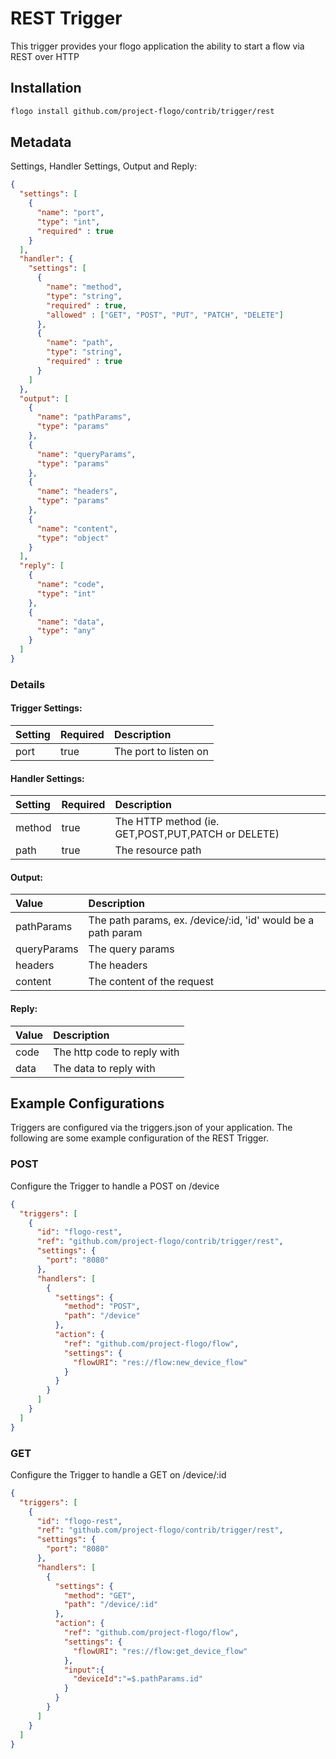 <!--
title: REST
weight: 4706
-->
# REST Trigger
This trigger provides your flogo application the ability to start a flow via REST over HTTP

## Installation

```bash
flogo install github.com/project-flogo/contrib/trigger/rest
```

## Metadata
Settings, Handler Settings, Output and Reply:

```json
{
  "settings": [
    {
      "name": "port",
      "type": "int",
      "required" : true
    }
  ],
  "handler": {
    "settings": [
      {
        "name": "method",
        "type": "string",
        "required" : true,
        "allowed" : ["GET", "POST", "PUT", "PATCH", "DELETE"]
      },
      {
        "name": "path",
        "type": "string",
        "required" : true
      }
    ]
  },
  "output": [
    {
      "name": "pathParams",
      "type": "params"
    },
    {
      "name": "queryParams",
      "type": "params"
    },
    {
      "name": "headers",
      "type": "params"
    },
    {
      "name": "content",
      "type": "object"
    }
  ],
  "reply": [
    {
      "name": "code",
      "type": "int"
    },
    {
      "name": "data",
      "type": "any"
    }
  ]
}
```
### Details
#### Trigger Settings:
| Setting  | Required | Description |
|:---------|:---------|:------------|
| port     | true     | The port to listen on


#### Handler Settings:
| Setting  | Required | Description |
|:---------|:---------|:------------|
| method   | true     | The HTTP method (ie. GET,POST,PUT,PATCH or DELETE)
| path     | true     | The resource path

#### Output:
|Value   | Description |
|:--------|:------------|
| pathParams  | The path params, ex. /device/:id, 'id' would be a path param
| queryParams | The query params
| headers     | The headers
| content     | The content of the request

#### Reply:
|Value   | Description |
|:--------|:------------|
| code  | The http code to reply with
| data  | The data to reply with


## Example Configurations

Triggers are configured via the triggers.json of your application. The following are some example configuration of the REST Trigger.

### POST
Configure the Trigger to handle a POST on /device

```json
{
  "triggers": [
    {
      "id": "flogo-rest",
      "ref": "github.com/project-flogo/contrib/trigger/rest",
      "settings": {
        "port": "8080"
      },
      "handlers": [
        {
          "settings": {
            "method": "POST",
            "path": "/device"
          },
          "action": {
            "ref": "github.com/project-flogo/flow",
            "settings": {
              "flowURI": "res://flow:new_device_flow"
            }
          }
        }
      ]
    }
  ]
}
```

### GET
Configure the Trigger to handle a GET on /device/:id

```json
{
  "triggers": [
    {
      "id": "flogo-rest",
      "ref": "github.com/project-flogo/contrib/trigger/rest",
      "settings": {
        "port": "8080"
      },
      "handlers": [
        {
          "settings": {
            "method": "GET",
            "path": "/device/:id"
          },
          "action": {
            "ref": "github.com/project-flogo/flow",
            "settings": {
              "flowURI": "res://flow:get_device_flow"
            },
            "input":{
              "deviceId":"=$.pathParams.id"
            }
          }
        }
      ]
    }
  ]
}
```
